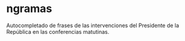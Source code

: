 # ngramas
 Autocompletado de frases de las intervenciones del Presidente de la República en las conferencias matutinas.
